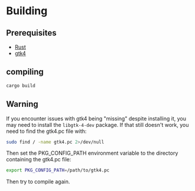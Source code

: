 # Building

## Prerequisites
- [Rust](https://www.rust-lang.org/tools/install)
- [gtk4](https://www.gtk.org/docs/installations/)

## compiling
```sh
cargo build
```

## Warning
If you encounter issues with gtk4 being "missing" despite installing it, you may need to install the `libgtk-4-dev` package.
If that still doesn't work, you need to find the gtk4.pc file with:
```sh
sudo find / -name gtk4.pc 2>/dev/null
```
Then set the PKG_CONFIG_PATH environment variable to the directory containing the gtk4.pc file:
```sh
export PKG_CONFIG_PATH=/path/to/gtk4.pc
```
Then try to compile again.
